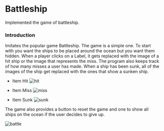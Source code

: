# Battleship
Implemented the game of battleship.

<h3> Introduction </h3>
Imitates the popular game Battleship. The game is a simple one. To start with you want the ships to be placed around the ocean but you want them hidden. When a player clicks on a Label, it gets replaced with the image of a hit ship or the image that represents the miss. The program also keeps track of how many misses a user has made. When a ship has been sunk, all of the images of the ship get replaced with the ones that show a sunken ship. 

- Item Hit  ![hit](https://user-images.githubusercontent.com/42657760/69502338-e6645200-0ec2-11ea-9e44-f6f98703eabd.png)

- Item Miss ![miss](https://user-images.githubusercontent.com/42657760/69502341-ee23f680-0ec2-11ea-802f-bfba8e5f228f.png)

- Item Sunk ![sunk](https://user-images.githubusercontent.com/42657760/69502347-f845f500-0ec2-11ea-9218-209515d33b55.png)


The game also provides a button to reset the game and one to show all ships on the ocean if the user decides to give up.

![battle](https://user-images.githubusercontent.com/42657760/69502285-70f88180-0ec2-11ea-95f3-3ce2f0e41742.png)
